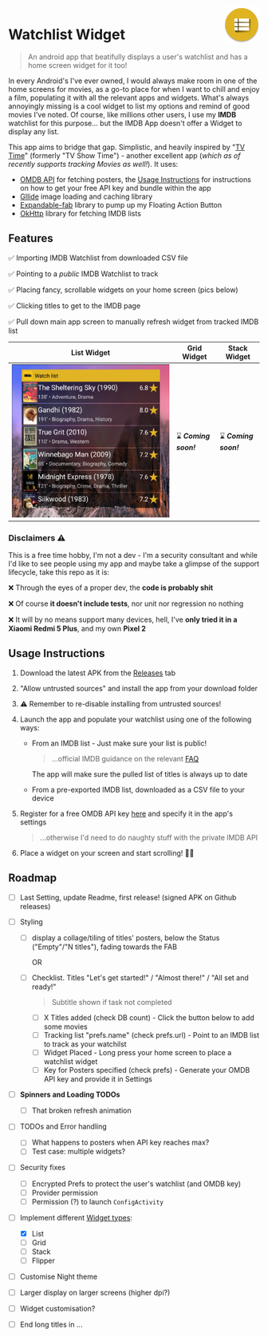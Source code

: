 <img src="app/src/main/res/mipmap-hdpi/ic_launcher.png" align="right"/>

# Watchlist Widget

> An android app that beatifully displays a user's watchlist and has a home screen widget for it too! 

In every Android's I've ever owned, I would always make room in one of the home screens for movies, as a go-to place for when I want to chill and enjoy a film, populating it with all the relevant apps and widgets. What's always annoyingly missing is a cool widget to list my options and remind of good movies I've noted. Of course, like millions other users, I use my **IMDB** watchlist for this purpose... but the IMDB App doesn't offer a Widget to display any list.

This app aims to bridge that gap. Simplistic, and heavily inspired by "[TV Time](https://www.tvtime.com/)" (formerly "TV Show Time") - another excellent app (*which as of recently supports tracking Movies as well!*). It uses:

* [OMDB API](http://www.omdbapi.com/) for fetching posters, the [Usage Instructions](#usage-instructions) for instructions on how to get your free API key and bundle within the app 
* [Gllide](https://github.com/bumptech/glide) image loading and caching library
* [Expandable-fab](https://github.com/nambicompany/expendable-fab) library to pump up my Floating Action Button
* [OkHttp](https://square.github.io/okhttp/) library for fetching IMDB lists 





## Features

:white_check_mark: ​Importing IMDB Watchlist from downloaded CSV file

:white_check_mark: ​Pointing to a *public* IMDB Watchlist to track

:white_check_mark: Placing fancy, scrollable widgets on your home screen (pics below)

:white_check_mark: Clicking titles to get to the IMDB page

:white_check_mark: Pull down main app screen to manually refresh widget from tracked IMDB list 

| List Widget                 | Grid Widget                    | Stack Widget                   |
| --------------------------- | ------------------------------ | ------------------------------ |
| ![](listwidget-cropped.jpg) | :hourglass: ***Coming soon!*** | :hourglass: ***Coming soon!*** |





### Disclaimers :warning:

This is a free time hobby, I'm not a dev - I'm a security consultant and while I'd like to see people using my app and maybe take a glimpse of the support lifecycle, take this repo as it is:

:x: Through the eyes of a proper dev, the **code is probably shit**

:x: Of course **it doesn't include tests**, nor unit nor regression no nothing

:x: It will by no means support many devices, hell, I've **only tried it in a Xiaomi Redmi 5 Plus**, and my own **Pixel 2**



## Usage Instructions

1. Download the latest APK from the [Releases](https://github.com/laripping/watchlist-widget/releases) tab 

2. "Allow untrusted sources" and install the app from your download folder

3. :warning: Remember to re-disable installing from untrusted sources!  

4. Launch the app and populate your watchlist using one of the following ways:

   * From an IMDB list - Just make sure your list is public! 

     > ...official IMDB guidance on the relevant [FAQ](https://help.imdb.com/article/imdb/track-movies-tv/watchlist-faq/G9PA556494DM8YBA#)

     The app will make sure the pulled list of titles is always up to date

   * From a pre-exported IMDB list, downloaded as a CSV file to your device

5. Register for a free OMDB API key [here](http://www.omdbapi.com/apikey.aspx) and specify it in the app's settings

   > ...otherwise I'd need to do naughty stuff with the private IMDB API

6. Place a widget on your screen and start scrolling! :popcorn::popcorn:















## Roadmap

- [ ] Last Setting, update Readme, first release! (signed APK on Github releases)

- [ ] Styling
  - [ ] display a collage/tiling of titles' posters, below the Status ("Empty"/"N titles"), fading towards the FAB 

    OR

  - [ ] Checklist. Titles "Let's get started!" / "Almost there!" / "All set and ready!"

    > Subtitle shown if task not completed

    - [ ] X Titles added (check DB count) - Click the button below to add some movies
    - [ ] Tracking list "prefs.name" (check prefs.url) - Point to an IMDB list to track as your watchilst
    - [ ] Widget Placed - Long press your home screen to place a watchlist widget
    - [ ] Key for Posters specified (check prefs) - Generate your OMDB API key and provide it in Settings

- [ ] **Spinners and Loading TODOs**
  
  - [ ] That broken refresh animation
  
- [ ] TODOs and Error handling 
  - [ ] What happens to posters when API key reaches max?
  - [ ] Test case: multiple widgets?
  
- [ ] Security fixes
  - [ ] Encrypted Prefs to protect the user's watchlist (and OMDB key)
  - [ ] Provider permission
  - [ ] Permission (?) to launch `ConfigActivity`
  
- [ ] Implement different  [Widget types](https://developer.android.com/guide/topics/appwidgets/collections):
  - [x] List
  - [ ] Grid
  - [ ] Stack
  - [ ] Flipper

- [ ] Customise Night theme

- [ ] Larger display on larger screens (higher dpi?)

- [ ] Widget customisation?

- [ ] 
  End long titles in ...

